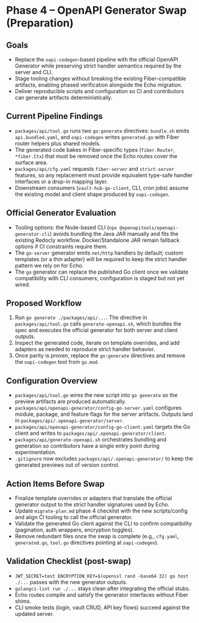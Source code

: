 # Phase 4 – OpenAPI Generator Swap (Preparation)

## Goals
- Replace the `oapi-codegen`-based pipeline with the official OpenAPI Generator
  while preserving strict handler semantics required by the server and CLI.
- Stage tooling changes without breaking the existing Fiber-compatible
  artifacts, enabling phased verification alongside the Echo migration.
- Deliver reproducible scripts and configuration so CI and contributors can
  generate artifacts deterministically.

## Current Pipeline Findings
- `packages/api/tool.go` runs two `go:generate` directives: `bundle.sh` emits
  `api.bundled.yaml`, and `oapi-codegen` writes `generated.go` with Fiber router
  helpers plus shared models.
- The generated code bakes in Fiber-specific types (`fiber.Router`,
  `*fiber.Ctx`) that must be removed once the Echo routes cover the surface
  area.
- `packages/api/cfg.yaml` requests `fiber-server` and `strict-server` features,
  so any replacement must provide equivalent type-safe handler interfaces or a
  drop-in mapping layer.
- Downstream consumers (`vault-hub-go-client`, CLI, cron jobs) assume the
  existing model and client shape produced by `oapi-codegen`.

## Official Generator Evaluation
- Tooling options: the Node-based CLI (`npx @openapitools/openapi-generator-cli`)
  avoids bundling the Java JAR manually and fits the existing Redocly workflow.
  Docker/Standalone JAR remain fallback options if CI constraints require them.
- The `go-server` generator emits `net/http` handlers by default; custom
  templates (or a thin adapter) will be required to keep the strict handler
  pattern we rely on for Echo.
- The `go` generator can replace the published Go client once we validate
  compatibility with CLI consumers; configuration is staged but not yet wired.

## Proposed Workflow
1. Run `go generate ./packages/api/...`. The directive in `packages/api/tool.go`
   calls `generate-openapi.sh`, which bundles the spec and executes the official
   generator for both server and client outputs.
2. Inspect the generated code, iterate on template overrides, and add adapters
   as needed to reproduce strict handler behavior.
3. Once parity is proven, replace the `go:generate` directives and remove the
   `oapi-codegen` tool from `go.mod`.

## Configuration Overview
- `packages/api/tool.go` wires the new script into `go generate` so the preview
  artifacts are produced automatically.
- `packages/api/openapi-generator/config-go-server.yaml` configures module,
  package, and feature flags for the server artifacts. Outputs land in
  `packages/api/.openapi-generator/server`.
- `packages/api/openapi-generator/config-go-client.yaml` targets the Go client
  and writes to `packages/api/.openapi-generator/client`.
- `packages/api/generate-openapi.sh` orchestrates bundling and generation so
  contributors have a single entry point during experimentation.
- `.gitignore` now excludes `packages/api/.openapi-generator/` to keep the
  generated previews out of version control.

## Action Items Before Swap
- Finalize template overrides or adapters that translate the official generator
  output to the strict handler signatures used by Echo.
- Update `migrate-plan.md` phase 4 checklist with the new scripts/config and
  align CI tooling to call the official generator.
- Validate the generated Go client against the CLI to confirm compatibility
  (pagination, auth wrappers, encryption toggles).
- Remove redundant files once the swap is complete (e.g., `cfg.yaml`,
  `generated.go`, `tool.go` directives pointing at `oapi-codegen`).

## Validation Checklist (post-swap)
- `JWT_SECRET=test ENCRYPTION_KEY=$(openssl rand -base64 32) go test ./...`
  passes with the new generator outputs.
- `golangci-lint run ./...` stays clean after integrating the official stubs.
- Echo routes compile and satisfy the generator interfaces without Fiber shims.
- CLI smoke tests (login, vault CRUD, API key flows) succeed against the updated
  server.

